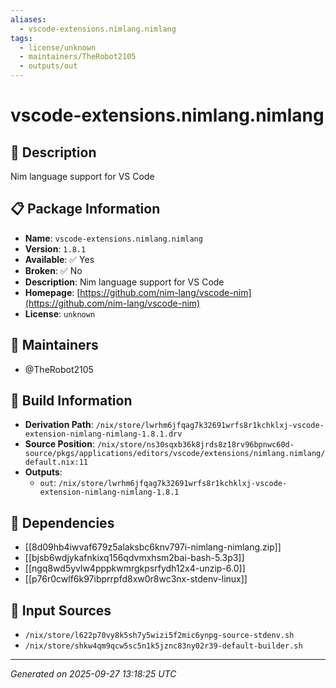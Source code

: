 ```yaml
---
aliases:
  - vscode-extensions.nimlang.nimlang
tags:
  - license/unknown
  - maintainers/TheRobot2105
  - outputs/out
---
```


# vscode-extensions.nimlang.nimlang

## 📝 Description

Nim language support for VS Code

## 📋 Package Information

- **Name**: `vscode-extensions.nimlang.nimlang`
- **Version**: `1.8.1`
- **Available**: ✅ Yes
- **Broken**: ✅ No
- **Description**: Nim language support for VS Code
- **Homepage**: [https://github.com/nim-lang/vscode-nim](https://github.com/nim-lang/vscode-nim)
- **License**: `unknown`
## 👥 Maintainers

- @TheRobot2105


## 🔧 Build Information

- **Derivation Path**: `/nix/store/lwrhm6jfqag7k32691wrfs8r1kchklxj-vscode-extension-nimlang-nimlang-1.8.1.drv`
- **Source Position**: `/nix/store/ns30sqxb36k8jrds8z18rv96bpnwc60d-source/pkgs/applications/editors/vscode/extensions/nimlang.nimlang/default.nix:11`
- **Outputs**:
  - `out`:  `/nix/store/lwrhm6jfqag7k32691wrfs8r1kchklxj-vscode-extension-nimlang-nimlang-1.8.1`

## 🔗 Dependencies

- [[8d09hb4iwvaf679z5alaksbc6knv797i-nimlang-nimlang.zip]]
- [[bjsb6wdjykafnkixq156qdvmxhsm2bai-bash-5.3p3]]
- [[ngq8wd5yvlw4pppkwmrgkpsrfydh12x4-unzip-6.0]]
- [[p76r0cwlf6k97ibprrpfd8xw0r8wc3nx-stdenv-linux]]

## 📁 Input Sources

- `/nix/store/l622p70vy8k5sh7y5wizi5f2mic6ynpg-source-stdenv.sh`
- `/nix/store/shkw4qm9qcw5sc5n1k5jznc83ny02r39-default-builder.sh`

---
*Generated on 2025-09-27 13:18:25 UTC*
